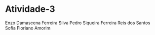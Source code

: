 # Atividade-3

Enzo Damascena Ferreira Silva
Pedro Siqueira Ferreira Reis dos Santos
Sofia Floriano Amorim
